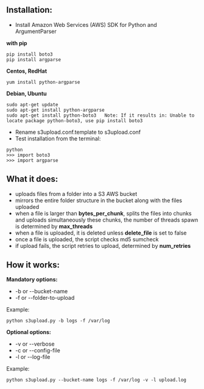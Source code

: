 ## Installation:

* Install Amazon Web Services (AWS) SDK for Python and ArgumentParser

__with pip__
```
pip install boto3
pip install argparse
```

__Centos, RedHat__
```
yum install python-argparse
```

__Debian, Ubuntu__
```
sudo apt-get update
sudo apt-get install python-argparse
sudo apt-get install python-boto3   Note: If it results in: Unable to locate package python-boto3, use pip install boto3
```

* Rename s3upload.conf.template to s3upload.conf
* Test installation from the terminal:
```
python
>>> import boto3
>>> import argparse
```


## What it does:

* uploads files from a folder into a S3 AWS bucket
* mirrors the entire folder structure in the bucket along with the files uploaded
* when a file is larger than __bytes_per_chunk__, splits the files into chunks and uploads simultaneously these chunks,
the number of threads spawn is determined by __max_threads__
* when a file is uploaded, it is deleted unless __delete_file__ is set to false
* once a file is uploaded, the script checks md5 sumcheck
* if upload fails, the script retries to upload, determined by __num_retries__

## How it works:

__Mandatory options:__
* -b or --bucket-name
* -f or --folder-to-upload

Example:
```
python s3upload.py -b logs -f /var/log
```

__Optional options:__
* -v or --verbose
* -c or --config-file
* -l or --log-file

Example:
```
python s3upload.py --bucket-name logs -f /var/log -v -l upload.log
```
